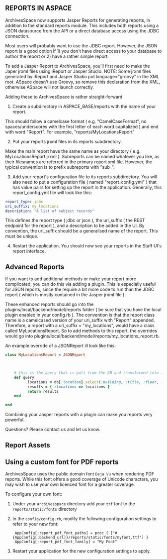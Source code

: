 REPORTS IN ASPACE
-------------


ArchivesSpace now supports Jasper Reports for generating reports, in addition to the standard reports module. This includes both reports using a JSON datasource from the API or a direct database access using the JDBC connection.

Most users will probably want to use the JDBC report. However, the JSON report is a good option if 1) you don't have direct access to your database to author the report or 2) have a rather simple report.

To add a Jasper Report to ArchivesSpace, you'll first need to make the Japer jrxml files using iReport or Jasper Studio.
NOTE:  Some jrxml files generated by iReport and Jasper Studio put language="groovy" in the XML root. ASpace doesn't use Groovy, so remove this declaration from the XML, otherwise ASpace will not launch correctly.

Adding these to ArchivesSpace is rather straight-forward:

1) Create a subdirectory in ASPACE_BASE/reports with the name of your report. 

This should follow a camelcase format ( e.g. "CamelCaseFormat", no spaces/underscores with the first letter of each word capitalized ) and end with word "Report".
For example, "reports/MyLocationsReport"  

2) Put your reports jrxml files in its reports subdirectory. 

Make the main report have the same name as your directory ( e.g. MyLocationsReport.jrxml ). Subreports can be named whatever you like, as their filesnames are referred in the primary report xml file.
However, the typical convention is to prefix subreports with "sub_". 


3) Add your report's configuration file to its reports subdirectory. 
You will also need to put a configuration file ( named "report_config.yml" ) that has value pairs for setting up the report in the application.
Generally,  this report_config.yml file will look like this:

```yaml
report_type: jdbc
uri_suffix: my_locations 
description: "A list of subject records" 
```

This defines the report type ( jdbc or json ), the uri_suffix ( the REST endpoint for the report ), and a description to be added in the UI. 
By convention, the uri_suffix should be a generalised name of the report. This must be unique. 

4) Restart the application. You should now see your reports in the Staff UI's report interface.



Advanced Reports
-------------

If you want to add additional methods or make your report more complicated, you can do this via adding a plugin. 
This is especially useful for JSON reports, since the require a bit more code to run than the JDBC report ( which is mostly contained in the 
Jasper jrxml file ) 

These enhanced reports should go into the plugins/local/backend/model/reports folder ( be sure that you have the local plugin enabled
in your config.rb ). The convention is that the report class name is a camelcased version of your uri_suffix with "Report" appended.
Therefore, a report with a uri_suffix = "my_locations", would have a class called MyLocationsReport. So to add methods to this report, the
overrides would go into plugins/local/backend/model/reports/my_locations_report.rb.

An example override of a JSONReport ill look like this:

```ruby
class MyLocationsReport < JSONReport

	

	# this is the query that is pull from the DB and transformed into JSON for the JSON report. 
	def query
          locations = db[:location].select(:building, :title, :floor, :room, :area, :barcode, :classification, :id ).all
          results = { :locations => locations }
          return results
	end

end
```

Combining your Jasper reports with a plugin can make you reports very powerful.


Questions? Please contact us and let us know. 



Report Assets
-------------

## Using a custom font for PDF reports

ArchivesSpace uses the public domain font `Deja Vu` when rendering PDF reports.  While this font offers a good
coverage of Unicode characters, you may wish to use your own licenced font for a greater coverage.

To configure your own font:

1. Under your `archivesspace` directory add your `ttf` font to the `reports/static/fonts` directory

2. In the `config/config.rb`, modify the following configuration settings to refer to your new font:

        AppConfig[:report_pdf_font_paths] = proc { ["#{AppConfig[:backend_url]}/reports/static/fonts/myfont.ttf"] }
        AppConfig[:report_pdf_font_family] = "My Font"

3. Restart your application for the new configuration settings to apply.


